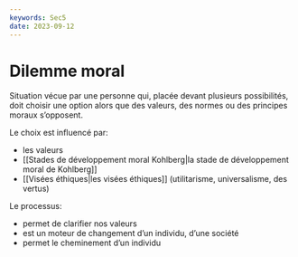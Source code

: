 ```yaml
---
keywords: Sec5
date: 2023-09-12
---
```


# Dilemme moral

Situation vécue par une personne qui, placée devant plusieurs possibilités, doit choisir une option alors que des valeurs, des normes ou des principes moraux s’opposent.

Le choix est influencé par:

- les valeurs
- [[Stades de développement moral Kohlberg|la stade de développement moral de Kohlberg]]
- [[Visées éthiques|les visées éthiques]] (utilitarisme, universalisme, des vertus)

Le processus:

- permet de clarifier nos valeurs
- est un moteur de changement d’un individu, d’une société
- permet le cheminement d’un individu